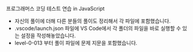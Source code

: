 프로그래머스 코딩 테스트 연습 in JavaScript
  - 자신의 풀이에 더해 다른 분들의 풀이도 정리해서 각 파일에 포함했습니다.
  - .vscode/launch.json 파일에 VS Code에서 각 폴더의 파일을 바로 실행할 수 있는 설정을 작성해놓았습니다.
  - level-0-013 부터 풀이 파일에 문제 지문을 포함했습니다.

